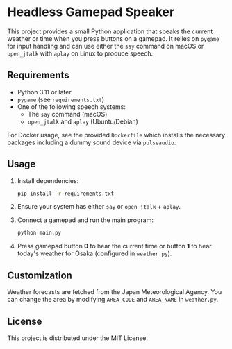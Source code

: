 # Headless Gamepad Speaker

This project provides a small Python application that speaks the current
weather or time when you press buttons on a gamepad. It relies on
`pygame` for input handling and can use either the `say` command on
macOS or `open_jtalk` with `aplay` on Linux to produce speech.

## Requirements

- Python 3.11 or later
- `pygame` (see `requirements.txt`)
- One of the following speech systems:
  - The `say` command (macOS)
  - `open_jtalk` and `aplay` (Ubuntu/Debian)

For Docker usage, see the provided `Dockerfile` which installs the
necessary packages including a dummy sound device via `pulseaudio`.

## Usage

1. Install dependencies:

   ```bash
   pip install -r requirements.txt
   ```

2. Ensure your system has either `say` or `open_jtalk` + `aplay`.
3. Connect a gamepad and run the main program:

   ```bash
   python main.py
   ```

4. Press gamepad button **0** to hear the current time or button **1** to
   hear today's weather for Osaka (configured in `weather.py`).

## Customization

Weather forecasts are fetched from the Japan Meteorological Agency. You
can change the area by modifying `AREA_CODE` and `AREA_NAME` in
`weather.py`.

## License

This project is distributed under the MIT License.
